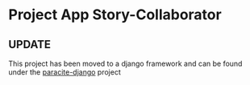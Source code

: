 # Project App Story-Collaborator
## UPDATE
This project has been moved to a django framework and can be found under the [paracite-django](https://github.com/Derek-Strasters/paracite-django) project
